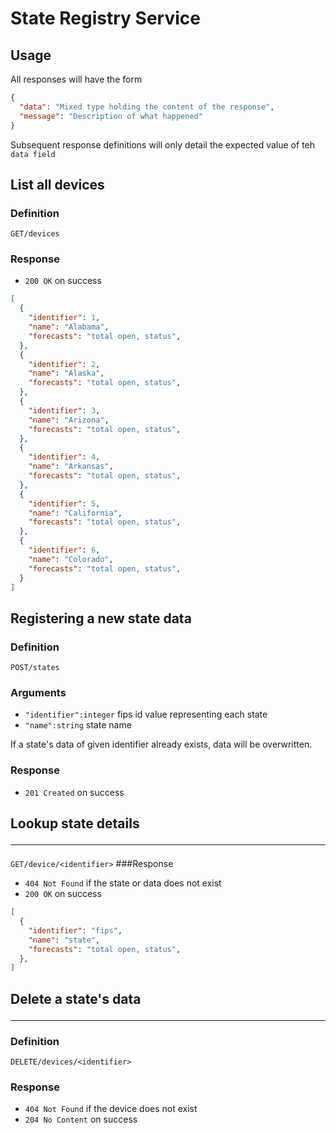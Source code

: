 # State Registry Service

## Usage

All responses will have the form

```json
{
  "data": "Mixed type holding the content of the response",
  "message": "Description of what happened"
}
```

Subsequent response definitions will only detail the expected value of teh `data field`

## List all devices

### Definition
`GET/devices`

### Response
* `200 OK` on success

```json
[
  {
    "identifier": 1,
    "name": "Alabama",
    "forecasts": "total open, status",
  },
  {
    "identifier": 2,
    "name": "Alaska",
    "forecasts": "total open, status",
  },
  {
    "identifier": 3,
    "name": "Arizona",
    "forecasts": "total open, status",
  },
  {
    "identifier": 4,
    "name": "Arkansas",
    "forecasts": "total open, status",
  },
  {
    "identifier": 5,
    "name": "California",
    "forecasts": "total open, status",
  },
  {
    "identifier": 6,
    "name": "Colorado",
    "forecasts": "total open, status",
  }
]
```
## Registering a new state data

### Definition
`POST/states`

### Arguments
* `"identifier":integer` fips id value representing each state
* `"name":string` state name

If a state's data of given identifier already exists, data will be overwritten.

### Response
* `201 Created` on success

## Lookup state details<hr>

`GET/device/<identifier>`
###Response
* `404 Not Found` if the state or data does not exist
* `200 OK` on success

```json
[
  {
    "identifier": "fips",
    "name": "state",
    "forecasts": "total open, status",
  },
]
```

## Delete a state's data<hr>
### Definition
`DELETE/devices/<identifier>`
### Response
* `404 Not Found` if the device does not exist
* `204 No Content` on success


